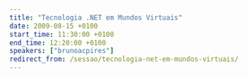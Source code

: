 ```yaml
---
title: "Tecnologia .NET em Mundos Virtuais"
date: 2009-08-15 +0100
start_time: 11:30:00 +0100
end_time: 12:20:00 +0100
speakers: ["brunoacpires"]
redirect_from: /sessao/tecnologia-net-em-mundos-virtuais/
---
```

